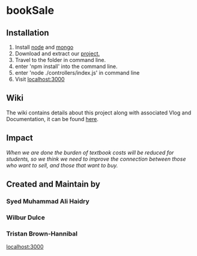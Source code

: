 # bookSale

## Installation
1. Install [node](https://nodejs.org/en/download/) and [mongo](https://www.mongodb.com/try/download/community)
2. Download and extract our [project.](https://github.com/teamvinyldeathstars/bookSale/archive/main.zip)
3. Travel to the folder in command line.
4. enter  'npm install' into the command line.
5. enter 'node ./controllers/index.js' in command line
6. Visit [localhost:3000](http://localhost:3000)

## Wiki
The wiki contains details about this project along with associated Vlog and Documentation, it can be found [here](https://github.com/teamvinyldeathstars/bookSale/wiki).

## Impact

*When we are done the burden of textbook costs will be reduced for students, so we think we need to improve the connection between those who want to sell, and those that want to buy.*

## Created and Maintain by 

### Syed Muhammad Ali Haidry

### Wilbur Dulce

### Tristan Brown-Hannibal

[localhost:3000](http://localhost:3000)

